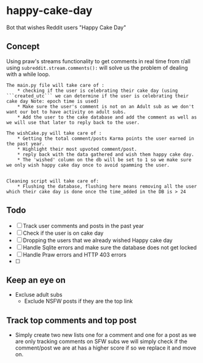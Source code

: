 # happy-cake-day
Bot that wishes Reddit users "Happy Cake Day"

## Concept 

Using praw's streams functionality to get comments in real time from r/all using ```subreddit.stream.comments():``` will solve us the problem of dealing with a while loop.
    
    The main.py file will take care of :
        * checking if the user is celebrating their cake day (using ```created_utc``` we can determine if the user is celebrating their cake day Note: epoch time is used)
        * Make sure the user's comment is not on an Adult sub as we don't want our bot to have activity on adult subs.
        * Add the user to the cake database and add the comment as well as we will use that later to reply back to the user.

    The wishCake.py will take care of :
        * Getting the total comment/posts Karma points the user earned in the past year.
        * Highlight their most upvoted comment/post.
        * reply back with the data gathered and wish them happy cake day.
        * The 'wished' column on the db will be set to 1 so we make sure we only wish happy cake day once to avoid spamming the user.


    Cleaning script will take care of:
        * Flushing the database, flushing here means removing all the user which their cake day is done once the time_added in the DB is > 24
## Todo

- [ ] Track user comments and posts in the past year
- [ ] Check if the user is on cake day
- [ ] Dropping the users that we already wished Happy cake day
- [ ] Handle Sqlite errors and make sure the database does not get locked 
- [ ] Handle Praw errors and HTTP 403 errors
- [ ] 

## Keep an eye on
  * Excluse adult subs
      * Exclude NSFW posts if they are the top link 


## Track top comments and top post 
  * Simply create two new lists one for a comment and one for a post as we are only tracking comments on SFW subs we will simply check if the comment/post we are at has a higher score if so we replace it and move on.  
